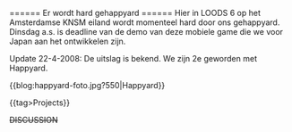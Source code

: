 ====== Er wordt hard gehappyard ======
Hier in LOODS 6 op het Amsterdamse KNSM eiland wordt momenteel hard door ons gehappyard. Dinsdag a.s. is deadline van de demo van deze mobiele game die we voor Japan aan het ontwikkelen zijn.
 
Update 22-4-2008: De uitslag is bekend. We zijn 2e geworden met Happyard.

{{blog:happyard-foto.jpg?550|Happyard}}

{{tag>Projects}}

~~DISCUSSION~~
